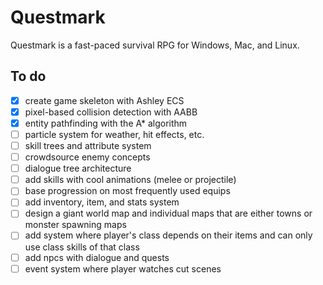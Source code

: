 # Questmark

Questmark is a fast-paced survival RPG for Windows, Mac, and Linux.

## To do

- [X] create game skeleton with Ashley ECS
- [X] pixel-based collision detection with AABB
- [X] entity pathfinding with the A* algorithm
- [ ] particle system for weather, hit effects, etc.
- [ ] skill trees and attribute system
- [ ] crowdsource enemy concepts
- [ ] dialogue tree architecture
- [ ] add skills with cool animations (melee or projectile)
- [ ] base progression on most frequently used equips
- [ ] add inventory, item, and stats system
- [ ] design a giant world map and individual maps that are either towns or monster spawning maps
- [ ] add system where player's class depends on their items and can only use class skills
of that class
- [ ] add npcs with dialogue and quests
- [ ] event system where player watches cut scenes
